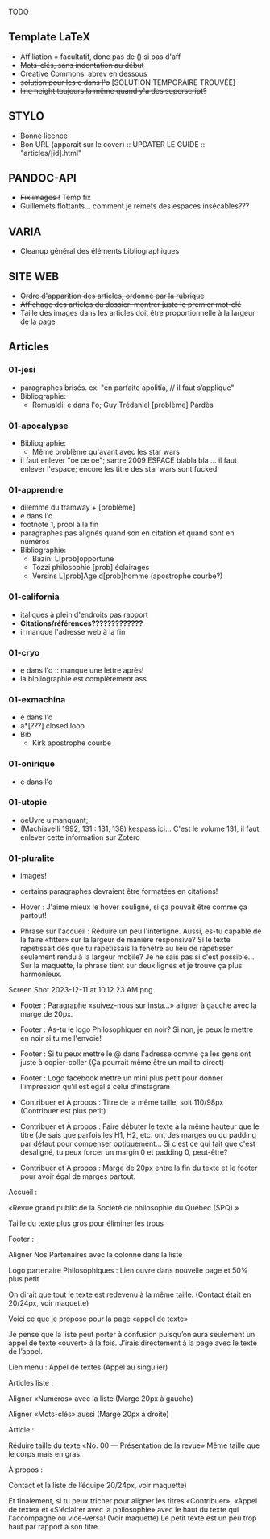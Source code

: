 TODO

## Template LaTeX

- ~~Affiliation = facultatif, donc pas de () si pas d'aff~~
- ~~Mots-clés, sans indentation au début~~
- Creative Commons: abrev en dessous
- ~~solution pour les e dans l'o~~ [SOLUTION TEMPORAIRE TROUVÉE]
- ~~line height toujours la même quand y'a des superscript?~~

## STYLO
- ~~Bonne licence~~
- Bon URL (apparait sur le cover) :: UPDATER LE GUIDE :: "articles/[id].html"

## PANDOC-API
- ~~Fix images !~~ Temp fix
- Guillemets flottants... comment je remets des espaces insécables???

## VARIA
- Cleanup général des éléments bibliographiques

## SITE WEB
- ~~Ordre d'apparition des articles, ordonné par la rubrique~~
- ~~Affichage des articles du dossier: montrer juste le premier mot-clé~~
- Taille des images dans les articles doit être proportionnelle à la largeur de la page

## Articles

### 01-jesi

- paragraphes brisés. ex: "en parfaite apolitía, // il faut s’applique"
- Bibliographie: 
    -  Romualdi: e dans l'o; Guy Trédaniel [problème] Pardès

### 01-apocalypse
- Bibliographie:
    - Même problème qu'avant avec les star wars
- il faut enlever "oe oe oe"; sartre 2009 ESPACE blabla bla ... il faut enlever l'espace; encore les titre des star wars sont fucked

### 01-apprendre
- dilemme du tramway + [problème]
- e dans l'o
- footnote 1, probl à la fin
- paragraphes pas alignés quand son en citation et quand sont en numéros
- Bibliographie:
    - Bazin: L[prob]opportune
    - Tozzi philosophie [prob] éclairages
    - Versins L]prob]Age d[prob]homme (apostrophe courbe?)

### 01-california
- italiques à plein d'endroits pas rapport
- **Citations/références?????????????**
- il manque l'adresse web à la fin

### 01-cryo
- e dans l'o :: manque une lettre après!    
- la bibliographie est complètement ass

### 01-exmachina
- e dans l'o
- a*[???] closed loop
- Bib
    - Kirk apostrophe courbe

### 01-onirique
- ~~e dans l'o~~

### 01-utopie
- oeUvre u manquant; 
- (Machiavelli 1992, 131 : 131, 138) kespass ici... C'est le volume 131, il faut enlever cette information sur Zotero

### 01-pluralite
- images!
- certains paragraphes devraient être formatées en citations!
























- Hover : J'aime mieux le hover souligné, si ça pouvait être comme ça partout!
- Phrase sur l'accueil : Réduire un peu l'interligne. Aussi, es-tu capable de la faire «fitter» sur la largeur de manière responsive? Si le texte rapetissait dès que tu rapetissais la fenêtre au lieu de rapetisser seulement rendu à la largeur mobile? Je ne sais pas si c'est possible... Sur la maquette, la phrase tient sur deux lignes et je trouve ça plus harmonieux.

Screen Shot 2023-12-11 at 10.12.23 AM.png
- Footer : Paragraphe «suivez-nous sur insta...» aligner à gauche avec la marge de 20px.
- Footer : As-tu le logo Philosophiquer en noir? Si non, je peux le mettre en noir si tu me l'envoie!
- Footer : Si tu peux mettre le @ dans l'adresse comme ça les gens ont juste à copier-coller (Ça pourrait même être un mail:to direct)
- Footer : Logo facebook mettre un mini plus petit pour donner l'impression qu'il est égal à celui d'instagram

- Contribuer et À propos : Titre de la même taille, soit 110/98px (Contribuer est plus petit)
- Contribuer et À propos : Faire débuter le texte à la même hauteur que le titre (Je sais que parfois les H1, H2, etc. ont des marges ou du padding par défaut pour compenser optiquement... Si c'est ce qui fait que c'est désaligné, tu peux forcer un margin 0 et padding 0, peut-être?
- Contribuer et À propos : Marge de 20px entre la fin du texte et le footer pour avoir égal de marges partout.

Accueil : 

«Revue grand public de la Société de philosophie du Québec (SPQ).»

Taille du texte plus gros pour éliminer les trous


Footer :

Aligner Nos Partenaires avec la colonne dans la liste

Logo partenaire Philosophiques : Lien ouvre dans nouvelle page et 50% plus petit

On dirait que tout le texte est redevenu à la même taille. (Contact était en 20/24px, voir maquette)



Voici ce que je propose pour la page «appel de texte»

Je pense que la liste peut porter à confusion puisqu’on aura seulement un appel de texte «ouvert» à la fois. J’irais directement à la page avec le texte de l’appel.

Lien menu : Appel de textes (Appel au singulier)


Articles liste :

Aligner «Numéros» avec la liste (Marge 20px à gauche)

Aligner «Mots-clés» aussi (Marge 20px à droite)


Article : 

Réduire taille du texte «No. 00 — Présentation de la revue» Même taille que le corps mais en gras.



À propos : 

Contact et la liste de l’équipe 20/24px, voir maquette)


Et finalement, si tu peux tricher pour aligner les titres «Contribuer», «Appel de texte» et «S'éclairer avec la philosophie» avec le haut du texte qui l'accompagne ou vice-versa! (Voir maquette) Le petit texte est un peu trop haut par rapport à son titre.